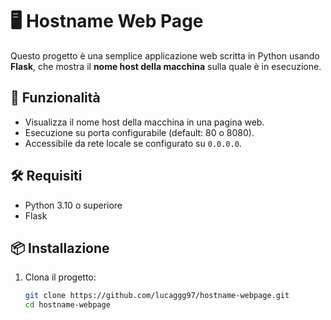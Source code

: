 # 🖥️ Hostname Web Page

Questo progetto è una semplice applicazione web scritta in Python usando **Flask**, che mostra il **nome host della macchina** sulla quale è in esecuzione.

## 🚀 Funzionalità

- Visualizza il nome host della macchina in una pagina web.
- Esecuzione su porta configurabile (default: 80 o 8080).
- Accessibile da rete locale se configurato su `0.0.0.0`.

## 🛠️ Requisiti

- Python 3.10 o superiore
- Flask

## 📦 Installazione

1. Clona il progetto:
   ```bash
   git clone https://github.com/lucaggg97/hostname-webpage.git
   cd hostname-webpage
